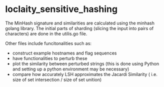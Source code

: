 # loclaity_sensitive_hashing

The MinHash signature and similarities are calculated using the minhash golang library.
The initial parts of sharding (slicing the input into pairs of characters) are done in the utilis.go file.

Other files include funcitonalities such as:
* construct example hostnames and flag sequences
* have functionalities to perturb these
* plot the similarity between perturbed strings (this is done using Python and setting up a python environment may be necessary)
* compare how accurately LSH approximates the Jacardi Similarity ( i.e. size of set intersection / size of set unition)
